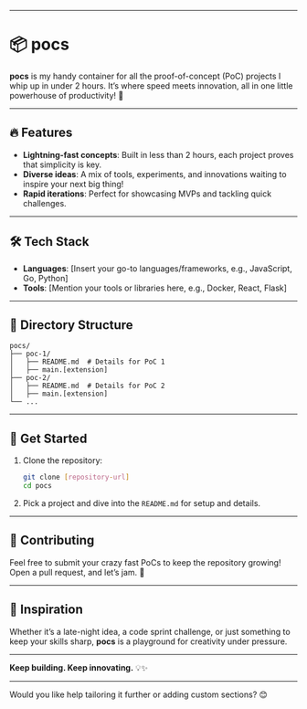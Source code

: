 
---

# 📦 pocs

**pocs** is my handy container for all the proof-of-concept (PoC) projects I whip up in under 2 hours. It’s where speed meets innovation, all in one little powerhouse of productivity! 🚀

---

## 🔥 Features

- **Lightning-fast concepts**: Built in less than 2 hours, each project proves that simplicity is key.  
- **Diverse ideas**: A mix of tools, experiments, and innovations waiting to inspire your next big thing!  
- **Rapid iterations**: Perfect for showcasing MVPs and tackling quick challenges.

---

## 🛠️ Tech Stack

- **Languages**: [Insert your go-to languages/frameworks, e.g., JavaScript, Go, Python]  
- **Tools**: [Mention your tools or libraries here, e.g., Docker, React, Flask]  

---

## 📂 Directory Structure

```plaintext
pocs/
├── poc-1/
│   ├── README.md  # Details for PoC 1
│   ├── main.[extension]
├── poc-2/
│   ├── README.md  # Details for PoC 2
│   ├── main.[extension]
└── ...
```

---

## 🚀 Get Started

1. Clone the repository:  
   ```bash
   git clone [repository-url]
   cd pocs
   ```

2. Pick a project and dive into the `README.md` for setup and details.  

---

## 🤝 Contributing

Feel free to submit your crazy fast PoCs to keep the repository growing! Open a pull request, and let’s jam. 🎸

---

## 💬 Inspiration

Whether it’s a late-night idea, a code sprint challenge, or just something to keep your skills sharp, **pocs** is a playground for creativity under pressure.  

---

**Keep building. Keep innovating.** 💡✨  

---

Would you like help tailoring it further or adding custom sections? 😊